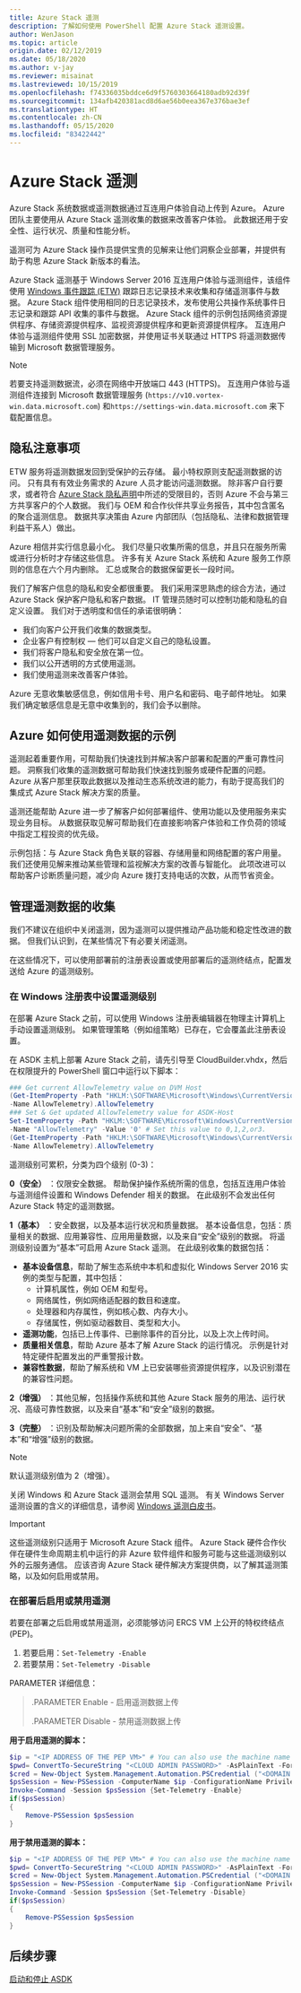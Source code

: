 ```yaml
---
title: Azure Stack 遥测
description: 了解如何使用 PowerShell 配置 Azure Stack 遥测设置。
author: WenJason
ms.topic: article
origin.date: 02/12/2019
ms.date: 05/18/2020
ms.author: v-jay
ms.reviewer: misainat
ms.lastreviewed: 10/15/2019
ms.openlocfilehash: f74336035bddce6d9f5760303664180adb92d39f
ms.sourcegitcommit: 134afb420381acd8d6ae56b0eea367e376bae3ef
ms.translationtype: HT
ms.contentlocale: zh-CN
ms.lasthandoff: 05/15/2020
ms.locfileid: "83422442"
---
```

# <a name="azure-stack-telemetry"></a>Azure Stack 遥测

Azure Stack 系统数据或遥测数据通过互连用户体验自动上传到 Azure。 Azure 团队主要使用从 Azure Stack 遥测收集的数据来改善客户体验。 此数据还用于安全性、运行状况、质量和性能分析。

遥测可为 Azure Stack 操作员提供宝贵的见解来让他们洞察企业部署，并提供有助于构思 Azure Stack 新版本的看法。

Azure Stack 遥测基于 Windows Server 2016 互连用户体验与遥测组件，该组件使用 [Windows 事件跟踪 (ETW)](https://msdn.microsoft.com/library/dn904632(v=vs.85).aspx) 跟踪日志记录技术来收集和存储遥测事件与数据。  Azure Stack 组件使用相同的日志记录技术，发布使用公共操作系统事件日志记录和跟踪 API 收集的事件与数据。 Azure Stack 组件的示例包括网络资源提供程序、存储资源提供程序、监视资源提供程序和更新资源提供程序。 互连用户体验与遥测组件使用 SSL 加密数据，并使用证书关联通过 HTTPS 将遥测数据传输到 Microsoft 数据管理服务。

> [!NOTE]
> 若要支持遥测数据流，必须在网络中开放端口 443 (HTTPS)。 互连用户体验与遥测组件连接到 Microsoft 数据管理服务 (`https://v10.vortex-win.data.microsoft.com`) 和`https://settings-win.data.microsoft.com` 来下载配置信息。

## <a name="privacy-considerations"></a>隐私注意事项
ETW 服务将遥测数据发回到受保护的云存储。 最小特权原则支配遥测数据的访问。 只有具有有效业务需求的 Azure 人员才能访问遥测数据。 除非客户自行要求，或者符合 [Azure Stack 隐私声明](https://privacy.microsoft.com/PrivacyStatement)中所述的受限目的，否则 Azure 不会与第三方共享客户的个人数据。 我们与 OEM 和合作伙伴共享业务报告，其中包含匿名的聚合遥测信息。 数据共享决策由 Azure 内部团队（包括隐私、法律和数据管理利益干系人）做出。

Azure 相信并实行信息最小化。 我们尽量只收集所需的信息，并且只在服务所需或进行分析时才存储这些信息。 许多有关 Azure Stack 系统和 Azure 服务工作原则的信息在六个月内删除。 汇总或聚合的数据保留更长一段时间。

我们了解客户信息的隐私和安全都很重要。 我们采用深思熟虑的综合方法，通过 Azure Stack 保护客户隐私和客户数据。 IT 管理员随时可以控制功能和隐私的自定义设置。 我们对于透明度和信任的承诺很明确：
- 我们向客户公开我们收集的数据类型。
- 企业客户有控制权 — 他们可以自定义自己的隐私设置。
- 我们将客户隐私和安全放在第一位。
- 我们以公开透明的方式使用遥测。
- 我们使用遥测来改善客户体验。

Azure 无意收集敏感信息，例如信用卡号、用户名和密码、电子邮件地址。 如果我们确定敏感信息是无意中收集到的，我们会予以删除。

## <a name="examples-of-how-azure-uses-the-telemetry-data"></a>Azure 如何使用遥测数据的示例
遥测起着重要作用，可帮助我们快速找到并解决客户部署和配置的严重可靠性问题。 洞察我们收集的遥测数据可帮助我们快速找到服务或硬件配置的问题。 Azure 从客户那里获取此数据以及推动生态系统改进的能力，有助于提高我们的集成式 Azure Stack 解决方案的质量。

遥测还能帮助 Azure 进一步了解客户如何部署组件、使用功能以及使用服务来实现业务目标。 从数据获取见解可帮助我们在直接影响客户体验和工作负荷的领域中指定工程投资的优先级。

示例包括：与 Azure Stack 角色关联的容器、存储用量和网络配置的客户用量。 我们还使用见解来推动某些管理和监视解决方案的改善与智能化。 此项改进可以帮助客户诊断质量问题，减少向 Azure 拨打支持电话的次数，从而节省资金。

## <a name="manage-telemetry-collection"></a>管理遥测数据的收集
我们不建议在组织中关闭遥测，因为遥测可以提供推动产品功能和稳定性改进的数据。 但我们认识到，在某些情况下有必要关闭遥测。

在这些情况下，可以使用部署前的注册表设置或使用部署后的遥测终结点，配置发送给 Azure 的遥测级别。

### <a name="set-telemetry-level-in-the-windows-registry"></a>在 Windows 注册表中设置遥测级别
在部署 Azure Stack 之前，可以使用 Windows 注册表编辑器在物理主计算机上手动设置遥测级别。 如果管理策略（例如组策略）已存在，它会覆盖此注册表设置。

在 ASDK 主机上部署 Azure Stack 之前，请先引导至 CloudBuilder.vhdx，然后在权限提升的 PowerShell 窗口中运行以下脚本：

```powershell
### Get current AllowTelemetry value on DVM Host
(Get-ItemProperty -Path "HKLM:\SOFTWARE\Microsoft\Windows\CurrentVersion\Policies\DataCollection" `
-Name AllowTelemetry).AllowTelemetry
### Set & Get updated AllowTelemetry value for ASDK-Host
Set-ItemProperty -Path "HKLM:\SOFTWARE\Microsoft\Windows\CurrentVersion\Policies\DataCollection" `
-Name "AllowTelemetry" -Value '0' # Set this value to 0,1,2,or3.  
(Get-ItemProperty -Path "HKLM:\SOFTWARE\Microsoft\Windows\CurrentVersion\Policies\DataCollection" `
-Name AllowTelemetry).AllowTelemetry
```

遥测级别可累积，分类为四个级别 (0-3)：

**0（安全）** ：仅限安全数据。 帮助保护操作系统所需的信息，包括互连用户体验与遥测组件设置和 Windows Defender 相关的数据。 在此级别不会发出任何 Azure Stack 特定的遥测数据。

**1（基本）** ：安全数据，以及基本运行状况和质量数据。 基本设备信息，包括：质量相关的数据、应用兼容性、应用用量数据，以及来自“安全”级别的数据。 将遥测级别设置为“基本”可启用 Azure Stack 遥测。 在此级别收集的数据包括：

- **基本设备信息**，帮助了解生态系统中本机和虚拟化 Windows Server 2016 实例的类型与配置，其中包括：
  - 计算机属性，例如 OEM 和型号。
  - 网络属性，例如网络适配器的数目和速度。
  - 处理器和内存属性，例如核心数、内存大小。
  - 存储属性，例如驱动器数目、类型和大小。
- **遥测功能**，包括已上传事件、已删除事件的百分比，以及上次上传时间。
- **质量相关信息**，帮助 Azure 基本了解 Azure Stack 的运行情况。 示例是针对特定硬件配置发出的严重警报计数。
- **兼容性数据**，帮助了解系统和 VM 上已安装哪些资源提供程序，以及识别潜在的兼容性问题。

**2（增强）** ：其他见解，包括操作系统和其他 Azure Stack 服务的用法、运行状况、高级可靠性数据，以及来自“基本”和“安全”级别的数据。

**3（完整）** ：识别及帮助解决问题所需的全部数据，加上来自“安全”、“基本”和“增强”级别的数据。

> [!NOTE]
> 默认遥测级别值为 2（增强）。

关闭 Windows 和 Azure Stack 遥测会禁用 SQL 遥测。 有关 Windows Server 遥测设置的含义的详细信息，请参阅 [Windows 遥测白皮书](https://aka.ms/winservtelemetry)。

> [!IMPORTANT]
> 这些遥测级别只适用于 Microsoft Azure Stack 组件。 Azure Stack 硬件合作伙伴在硬件生命周期主机中运行的非 Azure 软件组件和服务可能与这些遥测级别以外的云服务通信。 应该咨询 Azure Stack 硬件解决方案提供商，以了解其遥测策略，以及如何启用或禁用。

### <a name="enable-or-disable-telemetry-after-deployment"></a>在部署后启用或禁用遥测

若要在部署之后启用或禁用遥测，必须能够访问 ERCS VM 上公开的特权终结点 (PEP)。
1.  若要启用：`Set-Telemetry -Enable`
2.  若要禁用：`Set-Telemetry -Disable`

PARAMETER 详细信息：
> .PARAMETER Enable - 启用遥测数据上传
> 
> .PARAMETER Disable - 禁用遥测数据上传  

**用于启用遥测的脚本：**
```powershell
$ip = "<IP ADDRESS OF THE PEP VM>" # You can also use the machine name instead of IP here.
$pwd= ConvertTo-SecureString "<CLOUD ADMIN PASSWORD>" -AsPlainText -Force
$cred = New-Object System.Management.Automation.PSCredential ("<DOMAIN NAME>\CloudAdmin", $pwd)
$psSession = New-PSSession -ComputerName $ip -ConfigurationName PrivilegedEndpoint -Credential $cred
Invoke-Command -Session $psSession {Set-Telemetry -Enable}
if($psSession)
{
    Remove-PSSession $psSession
}
```

**用于禁用遥测的脚本：**
```powershell
$ip = "<IP ADDRESS OF THE PEP VM>" # You can also use the machine name instead of IP here.
$pwd= ConvertTo-SecureString "<CLOUD ADMIN PASSWORD>" -AsPlainText -Force
$cred = New-Object System.Management.Automation.PSCredential ("<DOMAIN NAME>\CloudAdmin", $pwd)
$psSession = New-PSSession -ComputerName $ip -ConfigurationName PrivilegedEndpoint -Credential $cred
Invoke-Command -Session $psSession {Set-Telemetry -Disable}
if($psSession)
{
    Remove-PSSession $psSession
}
```

## <a name="next-steps"></a>后续步骤
[启动和停止 ASDK](asdk-start-stop.md)
